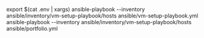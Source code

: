 export $(cat .env | xargs)
ansible-playbook --inventory ansible/inventory/vm-setup-playbook/hosts ansible/vm-setup-playbook.yml
ansible-playbook --inventory ansible/inventory/vm-setup-playbook/hosts ansible/portfolio.yml